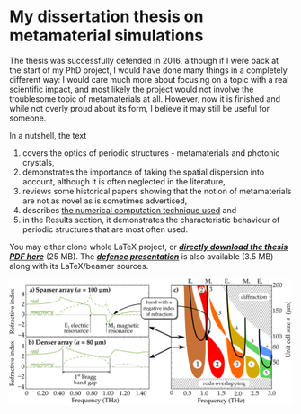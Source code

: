 # My dissertation thesis on metamaterial simulations


The thesis was successfully defended in 2016, although if I were back at the start of my PhD project, I would have done many things in a completely different way: I would care much more about focusing on a topic with a real scientific impact, and most likely the project would not involve the troublesome topic of metamaterials at all.
However, now it is finished and while not overly proud about its form, I believe it may still be useful for someone. 

In a nutshell, the text 
 1) covers the optics of periodic structures - metamaterials and photonic crystals, 
 1) demonstrates the importance of taking the spatial dispersion into account, although it is often neglected in the literature,
 1) reviews some historical papers showing that the notion of metamaterials are not as novel as is sometimes advertised,
 1) describes [the numerical computation technique used](https://github.com/FilipDominec/python-meep-utils) and  
 1) in the Results section, it demonstrates the characteristic behaviour of periodic structures that are most often used. 

You may either clone whole LaTeX project, or ***[directly download the thesis PDF here](t.pdf)*** (25 MB). The ***[defence presentation](presentation/dominec-defence.beamer.pdf)*** is also available (3.5 MB) along with its LaTeX/beamer sources.


<img src="img/ERods_forSeefeld_sparserN_denserN_DrawnBands.png" width="600px" align="center" alt="comparison of effective index of refraction for two similar geometries of a dielectric metamaterial">
